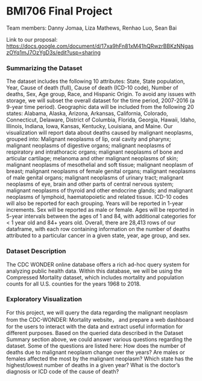 # BMI706 Final Project

Team members: Danny Jomaa, Liza Mathews, Renhao Luo, Sean Bai

Link to our proposal: https://docs.google.com/document/d/17xa9hFn81xM41hQRwzrBBKzNNgaszOYq1mJ7OzYgD3s/edit?usp=sharing

### Summarizing the Dataset

The dataset includes the following 10 attributes: State, State population, Year, Cause of death (full), Cause of death (ICD-10 code), Number of deaths, Sex, Age group, Race, and Hispanic Origin. To avoid any issues with storage, we will subset the overall dataset for the time period, 2007-2016 (a 9-year time period). Geographic data will be included from the following 20 states: Alabama, Alaska, Arizona, Arkansas, California, Colorado, Connecticut, Delaware, District of Columbia, Florida, Georgia, Hawaii, Idaho, Illinois, Indiana, Iowa, Kansas, Kentucky, Louisiana, and Maine. Our visualization will report data about deaths caused by malignant neoplasms, grouped into: Malignant neoplasms of lip, oral cavity and pharynx; malignant neoplasms of digestive organs; malignant neoplasms of respiratory and intrathoracic organs; malignant neoplasms of bone and articular cartilage; melanoma and other malignant neoplasms of skin; malignant neoplasms of mesothelial and soft tissue; malignant neoplasm of breast; malignant neoplasms of female genital organs; malignant neoplasms of male genital organs; malignant neoplasms of urinary tract; malignant neoplasms of eye, brain and other parts of central nervous system; malignant neoplasms of thyroid and other endocrine glands; and malignant neoplasms of lymphoid, haematopoietic and related tissue. ICD-10 codes will also be reported for each grouping. Years will be reported in 1-year increments. Sex will be reported as male or female. Ages will be reported in 5-year intervals between the ages of 1 and 84, with additional categories for < 1 year old and 84+ years old. Overall, there are 28,413 rows of our dataframe, with each row containing information on the number of deaths attributed to a particular cancer in a given state, year, age group, and sex.

### Dataset Description
The CDC WONDER online database offers a rich ad-hoc query system for analyzing public health data. Within this database, we will be using the Compressed Mortality dataset, which includes mortality and population counts for all U.S. counties for the years 1968 to 2018. 

### Exploratory Visualization
For this project, we will query the data regarding the malignant neoplasm from the CDC-WONDER: Mortality website， and prepare a web dashboard for the users to interact with the data and extract useful information for different purposes. Based on the queried data described in the Dataset Summary section above, we could answer various questions regarding the dataset. Some of the questions are listed here: 
How does the number of deaths due to malignant neoplasm change over the years?
Are males or females affected the most by the malignant neoplasm?
Which state has the highest/lowest number of deaths in a given year? 
What is the doctor’s diagnosis or ICD code of the cause of death? 

